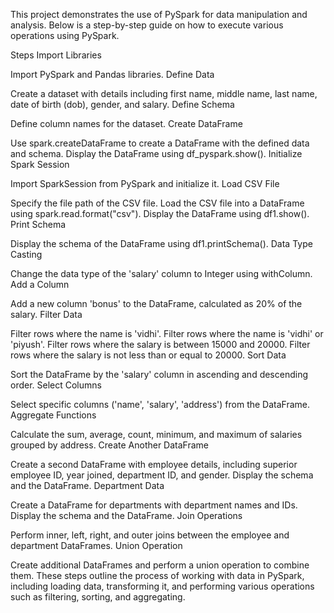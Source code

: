 This project demonstrates the use of PySpark for data manipulation and analysis. Below is a step-by-step guide on how to execute various operations using PySpark.

Steps
Import Libraries

Import PySpark and Pandas libraries.
Define Data

Create a dataset with details including first name, middle name, last name, date of birth (dob), gender, and salary.
Define Schema

Define column names for the dataset.
Create DataFrame

Use spark.createDataFrame to create a DataFrame with the defined data and schema.
Display the DataFrame using df_pyspark.show().
Initialize Spark Session

Import SparkSession from PySpark and initialize it.
Load CSV File

Specify the file path of the CSV file.
Load the CSV file into a DataFrame using spark.read.format("csv").
Display the DataFrame using df1.show().
Print Schema

Display the schema of the DataFrame using df1.printSchema().
Data Type Casting

Change the data type of the 'salary' column to Integer using withColumn.
Add a Column

Add a new column 'bonus' to the DataFrame, calculated as 20% of the salary.
Filter Data

Filter rows where the name is 'vidhi'.
Filter rows where the name is 'vidhi' or 'piyush'.
Filter rows where the salary is between 15000 and 20000.
Filter rows where the salary is not less than or equal to 20000.
Sort Data

Sort the DataFrame by the 'salary' column in ascending and descending order.
Select Columns

Select specific columns ('name', 'salary', 'address') from the DataFrame.
Aggregate Functions

Calculate the sum, average, count, minimum, and maximum of salaries grouped by address.
Create Another DataFrame

Create a second DataFrame with employee details, including superior employee ID, year joined, department ID, and gender.
Display the schema and the DataFrame.
Department Data

Create a DataFrame for departments with department names and IDs.
Display the schema and the DataFrame.
Join Operations

Perform inner, left, right, and outer joins between the employee and department DataFrames.
Union Operation

Create additional DataFrames and perform a union operation to combine them.
These steps outline the process of working with data in PySpark, including loading data, transforming it, and performing various operations such as filtering, sorting, and aggregating.






